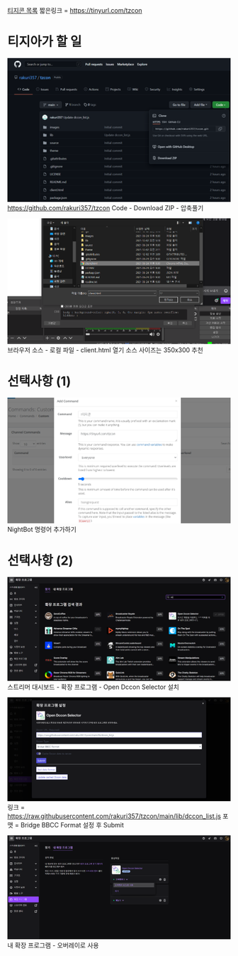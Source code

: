 [티지콘 목록](https://rishubil.github.io/jsassist-open-dccon/#/list?dccon_list=https%3A%2F%2Fopen-dccon-selector.update.sh%2Fapi%2Fconvert-dccon-url%3Ftype%3Dbridge_bbcc%26url%3Dhttps%3A%2F%2Fraw.githubusercontent.com%2Frakuri357%2Ftzcon%2Fmain%2Flib%2Fdccon_list.js)
짧은링크 = https://tinyurl.com/tzcon




# **티지아가 할 일**




![image](./images/readme/image.png)
https://github.com/rakuri357/tzcon
Code - Download ZIP - 압축풀기




![image5](./images/readme/image5.png)
브라우저 소스 - 로컬 파일 - client.html 열기
소스 사이즈는 350x300 추천




# **선택사항 (1)**




![image6](./images/readme/image6.png)
NightBot 명령어 추가하기




# **선택사항 (2)**




![image2](./images/readme/image2.png)
스트리머 대시보드 - 확장 프로그램 - Open Dccon Selector 설치




![image3](./images/readme/image3.png)
링크 = https://raw.githubusercontent.com/rakuri357/tzcon/main/lib/dccon_list.js
포맷 = Bridge BBCC Format 설정 후 Submit




![image4](./images/readme/image4.png)
내 확장 프로그램 - 오버레이로 사용